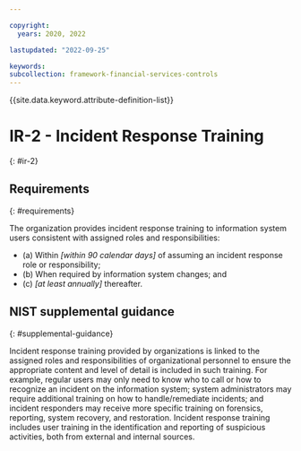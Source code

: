 ```yaml
---

copyright:
  years: 2020, 2022

lastupdated: "2022-09-25"

keywords: 
subcollection: framework-financial-services-controls
---
```


{{site.data.keyword.attribute-definition-list}}

         
# IR-2 - Incident Response Training
{: #ir-2}

## Requirements
{: #requirements}

The organization provides incident response training to information system users consistent with assigned roles and responsibilities:

- (a) Within _[within 90 calendar days]_ of assuming an incident response role or responsibility;
- (b) When required by information system changes; and
- (c) _[at least annually]_ thereafter.

## NIST supplemental guidance
{: #supplemental-guidance}

Incident response training provided by organizations is linked to the assigned roles and responsibilities of organizational personnel to ensure the appropriate content and level of detail is included in such training. For example, regular users may only need to know who to call or how to recognize an incident on the information system; system administrators may require additional training on how to handle/remediate incidents; and incident responders may receive more specific training on forensics, reporting, system recovery, and restoration. Incident response training includes user training in the identification and reporting of suspicious activities, both from external and internal sources.




